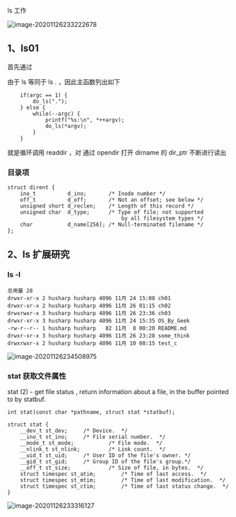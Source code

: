 



ls 工作

![image-20201126233222678](/home/husharp/CS/Unix-Linux/Unix&Linux_Programming/ch03/think.assets/image-20201126233222678.png)

## 1、ls01

首先通过 

由于 ls 等同于 ls .  ，因此主函数列出如下

```
    if(argc == 1) {
        do_ls(".");
    } else {
        while(--argc) {
            printf("%s:\n", *++argv);
            do_ls(*argv);
        }
    }
```

就是循环调用 readdir ，对 通过  opendir 打开 dirname 的 dir_ptr 不断进行读出

### 目录项

```
struct dirent {
    ino_t          d_ino;       /* Inode number */
    off_t          d_off;       /* Not an offset; see below */
    unsigned short d_reclen;    /* Length of this record */
    unsigned char  d_type;      /* Type of file; not supported
                                    by all filesystem types */
    char           d_name[256]; /* Null-terminated filename */
};

```



## 2、ls 扩展研究

### ls -l

```
总用量 28
drwxr-xr-x 2 husharp husharp 4096 11月 24 15:08 ch01
drwxr-xr-x 2 husharp husharp 4096 11月 26 01:15 ch02
drwxrwxr-x 3 husharp husharp 4096 11月 26 23:36 ch03
drwxr-xr-x 3 husharp husharp 4096 11月 24 15:35 OS_By_Geek
-rw-r--r-- 1 husharp husharp   82 11月  8 00:20 README.md
drwxr-xr-x 3 husharp husharp 4096 11月 26 23:28 some_think
drwxrwxr-x 2 husharp husharp 4096 11月 10 08:15 test_c

```

![image-20201126234508975](/home/husharp/CS/Unix-Linux/Unix&Linux_Programming/ch03/think.assets/image-20201126234508975.png)





### stat 获取文件属性

stat (2)             - get file status , return information about a file, in the buffer pointed
       to by statbuf. 

```
int stat(const char *pathname, struct stat *statbuf);
```



```
struct stat {
    __dev_t st_dev;		/* Device.  */
    __ino_t st_ino;		/* File serial number.	*/
    __mode_t st_mode;			/* File mode.  */
    __nlink_t st_nlink;			/* Link count.  */
    __uid_t st_uid;		/* User ID of the file's owner.	*/
    __gid_t st_gid;		/* Group ID of the file's group.*/
    __off_t st_size;			/* Size of file, in bytes.  */
	struct timespec st_atim;		/* Time of last access.  */
    struct timespec st_mtim;		/* Time of last modification.  */
    struct timespec st_ctim;		/* Time of last status change.  */
}
```









![image-20201126233316127](/home/husharp/CS/Unix-Linux/Unix&Linux_Programming/ch03/think.assets/image-20201126233316127.png)